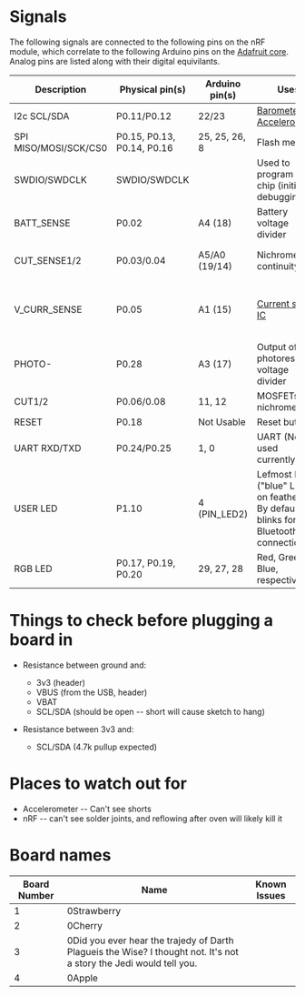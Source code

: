 # Signals

The following signals are connected to the following pins on the nRF module, which correlate to the following Arduino pins on the [Adafruit core](https://github.com/adafruit/Adafruit_nRF52_Arduino/blob/master/variants/feather_nrf52840_express/variant.cpp). Analog pins are listed along with their digital equivilants.

| Description | Physical pin(s) | Arduino pin(s) | Uses | Driver |
| ----- | ----------- | ------------ | --------- | ------ |
| I2c SCL/SDA | P0.11/P0.12 | 22/23 | [Barometer](https://www.digikey.com/en/products/detail/te-connectivity-measurement-specialties/MS560702BA03-50/4700921), [Accelerometer](https://www.digikey.com/en/products/detail/tdk-invensense/ICM-20602/5872870) | Modified MS5xxx, Need to write one |
| SPI MISO/MOSI/SCK/CS0 | P0.15, P0.13, P0.14, P0.16 | 25, 25, 26, 8 | Flash memory | [S25FLx](https://github.com/BleepLabs/S25FLx) |
| SWDIO/SWDCLK | SWDIO/SWDCLK | | Used to program the chip (initially), debugging | |
| BATT_SENSE | P0.02 | A4 (18) | Battery voltage divider | Battery voltage = 2 * (analogRead(A4) / analogReadResolution) |
| CUT_SENSE1/2 | P0.03/0.04 | A5/A0 (19/14)  | Nichrome continuity | Should read about half of Vbatt when connected |
| V_CURR_SENSE | P0.05 | A1 (15) | [Current sense IC](https://www.digikey.com/en/products/detail/allegro-microsystems/ACS711KEXLT-15AB-T/3868192) | The output rises by 90mV / Amp, centered around VCC/2. We should figure out how to read Vcc |
| PHOTO- | P0.28 | A3 (17) | Output of the photoresistor voltage divider |
| CUT1/2 | P0.06/0.08 | 11, 12 | MOSFETs for nichrome |
| RESET | P0.18 | Not Usable | Reset button |
| UART RXD/TXD | P0.24/P0.25 | 1, 0 | UART (Not used currently) |
| USER LED | P1.10 | 4 (PIN_LED2) | Lefmost LED ("blue" LED on feathers). By default blinks for Bluetooth connection |
| RGB LED | P0.17, P0.19, P0.20 | 29, 27, 28 | Red, Green, Blue, respectively |

# Things to check before plugging a board in

- Resistance between ground and:
  - 3v3 (header)
  - VBUS (from the USB, header)
  - VBAT
  - SCL/SDA (should be open -- short will cause sketch to hang)

- Resistance between 3v3 and:
  - SCL/SDA (4.7k pullup expected)

# Places to watch out for

- Accelerometer -- Can't see shorts
- nRF -- can't see solder joints, and reflowing after oven will likely kill it

# Board names

| Board Number | Name | Known Issues |
| ----- | ----------- | ------------ |
| 1 | 0Strawberry | |
| 2 | 0Cherry | |
| 3 | 0Did you ever hear the trajedy of Darth Plagueis the Wise? I thought not. It's not a story the Jedi would tell you. | |
| 4 | 0Apple | |
 
